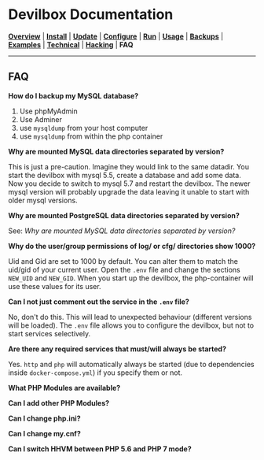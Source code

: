# Devilbox Documentation

**[Overview](README.md)** |
**[Install](Install.md)** |
**[Update](Update.md)** |
**[Configure](Configure.md)** |
**[Run](Run.md)** |
**[Usage](Usage.md)** |
**[Backups](Backups.md)** |
**[Examples](Examples.md)** |
**[Technical](Technical.md)** |
**[Hacking](Hacking.md)** |
**FAQ**

---

## FAQ


**How do I backup my MySQL database?**

1. Use phpMyAdmin
2. Use Adminer
3. use `mysqldump` from your host computer
4. use `mysqldump` from within the php container

**Why are mounted MySQL data directories separated by version?**

This is just a pre-caution. Imagine they would link to the same datadir. You start the devilbox with mysql 5.5, create a database and add some data. Now you decide to switch to mysql 5.7 and restart the devilbox. The newer mysql version will probably upgrade the data leaving it unable to start with older mysql versions.

**Why are mounted PostgreSQL data directories separated by version?**

See: *Why are mounted MySQL data directories separated by version?*

**Why do the user/group permissions of log/ or cfg/ directories show 1000?**

Uid and Gid are set to 1000 by default. You can alter them to match the uid/gid of your current user. Open the `.env` file and change the sections `NEW_UID` and `NEW_GID`. When you start up the devilbox, the php-container will use these values for its user.

**Can I not just comment out the service in the `.env` file?**

No, don't do this. This will lead to unexpected behaviour (different versions will be loaded).
The `.env` file allows you to configure the devilbox, but not to start services selectively.

**Are there any required services that must/will always be started?**

Yes. `http` and `php` will automatically always be started (due to dependencies inside `docker-compose.yml`) if you specify them or not.

**What PHP Modules are available?**

**Can I add other PHP Modules?**

**Can I change php.ini?**

**Can I change my.cnf?**

**Can I switch HHVM between PHP 5.6 and PHP 7 mode?**
